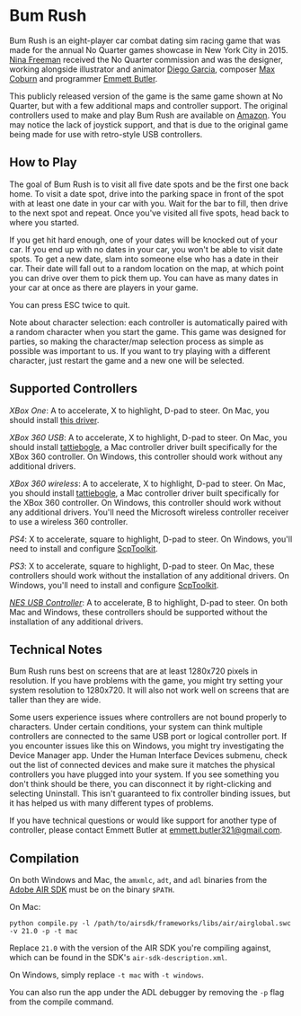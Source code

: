 Bum Rush
========

Bum Rush is an eight-player car combat dating sim racing game that was made for the annual No Quarter
games showcase in New York City in 2015. [Nina Freeman](https://twitter.com/hentaiphd) received the No Quarter commission and was the designer, working alongside illustrator and animator [Diego
Garcia](https://twitter.com/radstronomical), composer [Max
Coburn](https://twitter.com/chordslayermaxo) and programmer [Emmett Butler](https://twitter.com/sensitiveemmett).

This publicly released version of the game is the same game shown at No Quarter, but with a few additional maps and controller support. The original controllers used to make and play Bum Rush are available on [Amazon](https://www.amazon.com/gp/product/B002YVD3KM/ref=od_aui_detailpages00?ie=UTF8&psc=1). You may notice the lack of joystick support, and that is due to the original game being made for use with retro-style USB controllers.

How to Play
-----------

The goal of Bum Rush is to visit all five date spots and be the first one back
home. To visit a date spot, drive into the parking space in front of the spot
with at least one date in your car with you. Wait for the bar to fill, then
drive to the next spot and repeat. Once you've visited all five spots, head
back to where you started.

If you get hit hard enough, one of your dates will be knocked out of your car.
If you end up with no dates in your car, you won't be able to visit date
spots. To get a new date, slam into someone else who has a date in their car.
Their date will fall out to a random location on the map, at which point you
can drive over them to pick them up. You can have as many dates in your car at
once as there are players in your game.

You can press ESC twice to quit.

Note about character selection: each controller is automatically paired with a random character when you start the game. This game was designed for parties, so making the character/map selection process as simple as possible was important to us. If you want to try playing with a different character, just restart the game and a new one will be selected.

Supported Controllers
---------------------

*XBox One*: A to accelerate, X to highlight, D-pad to steer. On Mac, you
should install [this driver](https://github.com/360Controller/360Controller/releases).

*XBox 360 USB*: A to accelerate, X to highlight, D-pad to steer. On Mac, you
should install [tattiebogle](http://tattiebogle.net/index.php/ProjectRoot/Xbox360Controller/OsxDriver),
a Mac controller driver built specifically for the XBox 360 controller. On Windows,
this controller should work without any additional drivers.

*XBox 360 wireless*: A to accelerate, X to highlight, D-pad to steer. On Mac, you
should install [tattiebogle](http://tattiebogle.net/index.php/ProjectRoot/Xbox360Controller/OsxDriver),
a Mac controller driver built specifically for the XBox 360 controller. On Windows,
this controller should work without any additional drivers. You'll need the
Microsoft wireless controller receiver to use a wireless 360 controller.

*PS4*: X to accelerate, square to highlight, D-pad to steer.
On Windows, you'll need to install and configure
[ScpToolkit](https://github.com/nefarius/ScpToolkit).

*PS3*: X to accelerate, square to highlight, D-pad to steer. On Mac, these
controllers should work without the installation of any additional drivers. On
Windows, you'll need to install and configure
[ScpToolkit](https://github.com/nefarius/ScpToolkit).

[*NES USB Controller*](https://www.amazon.com/Classic-USB-NES-Controller-PC/dp/B002YVD3KM?ie=UTF8&*Version*=1&*entries*=0):
A to accelerate, B to highlight, D-pad to steer. On both Mac and Windows,
these controllers should be supported without the installation of any additional
drivers.

Technical Notes
---------------

Bum Rush runs best on screens that are at least 1280x720 pixels in resolution.
If you have problems with the game, you might try setting your system
resolution to 1280x720.
It will also not work well on screens that are taller than they are wide.

Some users experience issues where controllers are not bound properly to characters.
Under certain conditions, your system can think multiple
controllers are connected to the same USB port or logical controller port.
If you encounter issues like this on Windows, you might try investigating the
Device Manager app. Under the Human Interface Devices submenu, check out the
list of connected devices and make sure it matches the physical controllers
you have plugged into your system. If you see something you don't think should
be there, you can disconnect it by right-clicking and selecting Uninstall.
This isn't guaranteed to fix controller binding issues, but it has helped us
with many different types of problems.

If you have technical questions or would like support for another type of controller,
please contact Emmett Butler at emmett.butler321@gmail.com.

Compilation
-----------

On both Windows and Mac, the `amxmlc`, `adt`, and `adl` binaries from the
[Adobe AIR SDK](http://www.adobe.com/devnet/air/air-sdk-download.html) must be
on the binary `$PATH`.

On Mac:

    python compile.py -l /path/to/airsdk/frameworks/libs/air/airglobal.swc -v 21.0 -p -t mac

Replace `21.0` with the version of the AIR SDK you're compiling against, which
can be found in the SDK's `air-sdk-description.xml`.

On Windows, simply replace `-t mac` with `-t windows`.

You can also run the app under the ADL debugger by removing the `-p` flag from
the compile command.
